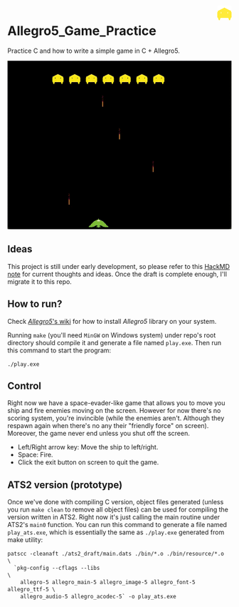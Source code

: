 <img src="src/resource/img/enemy.png" align="right"/>

# Allegro5_Game_Practice
Practice C and how to write a simple game in C + Allegro5.

![Current version's screen shot (20190527)](readme/screenshot.gif)

## Ideas
This project is still under early development, so please refer to this [HackMD note](https://hackmd.io/nwfPX-jZT5O-KJozp2durQ) for current thoughts and ideas. Once the draft is complete enough, I'll migrate it to this repo.

## How to run?
Check [*Allegro5*'s wiki](https://github.com/liballeg/allegro_wiki/wiki/Quickstart) for how to install *Allegro5* library on your system.

Running `make` (you'll need `MinGW` on Windows system) under repo's root directory should compile it and generate a file named `play.exe`. Then run this command to start the program:

```shell
./play.exe
```

## Control
Right now we have a space-evader-like game that allows you to move you ship and fire enemies moving on the screen. However for now there's no scoring system, you're invincible (while the enemies aren't. Although they respawn again when there's no any their "friendly force" on screen). Moreover, the game never end unless you shut off the screen.

  - Left/Right arrow key: Move the ship to left/right.
  - Space: Fire.
  - Click the exit button on screen to quit the game.

## ATS2 version (prototype)
Once we've done with compiling C version, object files generated (unless you run `make clean` to remove all object files) can be used for compiling the version written in ATS2. Right now it's just calling the main routine under ATS2's `main0` function. You can run this command to generate a file named `play_ats.exe`, which is essentially the same as `./play.exe` generated from make utility:

```shell
patscc -cleanaft ./ats2_draft/main.dats ./bin/*.o ./bin/resource/*.o      \
  `pkg-config --cflags --libs                                             \
    allegro-5 allegro_main-5 allegro_image-5 allegro_font-5 allegro_ttf-5 \
    allegro_audio-5 allegro_acodec-5` -o play_ats.exe
```


